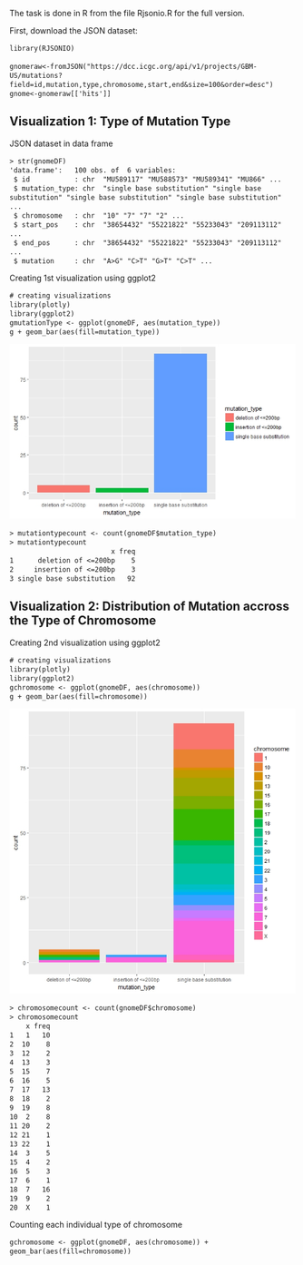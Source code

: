 The task is done in R from the file Rjsonio.R for the full version.

First, download the JSON dataset:
```
library(RJSONIO)

gnomeraw<-fromJSON("https://dcc.icgc.org/api/v1/projects/GBM-US/mutations?field=id,mutation,type,chromosome,start,end&size=100&order=desc")
gnome<-gnomeraw[['hits']]
```

## Visualization 1: Type of Mutation Type

JSON dataset in data frame  
```
> str(gnomeDF)
'data.frame':	100 obs. of  6 variables:
 $ id           : chr  "MU589117" "MU588573" "MU589341" "MU866" ...
 $ mutation_type: chr  "single base substitution" "single base substitution" "single base substitution" "single base substitution" ...
 $ chromosome   : chr  "10" "7" "7" "2" ...
 $ start_pos    : chr  "38654432" "55221822" "55233043" "209113112" ...
 $ end_pos      : chr  "38654432" "55221822" "55233043" "209113112" ...
 $ mutation     : chr  "A>G" "C>T" "G>T" "C>T" ...
```

Creating 1st visualization using ggplot2
```
# creating visualizations
library(plotly)
library(ggplot2)
gmutationType <- ggplot(gnomeDF, aes(mutation_type))
g + geom_bar(aes(fill=mutation_type))
```

![alt text][logo]

[logo]: https://github.com/irhafidz/gnomeviz18.github.io/blob/master/mutationType.jpeg "The Type of Mutation"

```
> mutationtypecount <- count(gnomeDF$mutation_type)
> mutationtypecount
                         x freq
1      deletion of <=200bp    5
2     insertion of <=200bp    3
3 single base substitution   92
```


## Visualization 2: Distribution of Mutation accross the Type of Chromosome

Creating 2nd visualization using ggplot2
```
# creating visualizations
library(plotly)
library(ggplot2)
gchromosome <- ggplot(gnomeDF, aes(chromosome))
g + geom_bar(aes(fill=chromosome))
```

![alt text][chrom]

[chrom]: https://github.com/irhafidz/gnomeviz18.github.io/blob/master/TypeChromosome.jpeg "Distribution of Mutation accross the Type of Chromosome"

```
> chromosomecount <- count(gnomeDF$chromosome)
> chromosomecount
    x freq
1   1   10
2  10    8
3  12    2
4  13    3
5  15    7
6  16    5
7  17   13
8  18    2
9  19    8
10  2    8
11 20    2
12 21    1
13 22    1
14  3    5
15  4    2
16  5    3
17  6    1
18  7   16
19  9    2
20  X    1
```
Counting each individual type of chromosome

```
gchromosome <- ggplot(gnomeDF, aes(chromosome)) + geom_bar(aes(fill=chromosome))
```
[chrom2]: https://github.com/irhafidz/gnomeviz18.github.io/blob/master/countChromosome.jpeg
